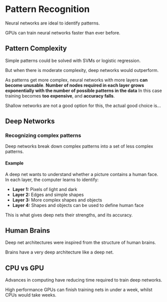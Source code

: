 
# Pattern Recognition
Neural networks are ideal to identify patterns.

GPUs can train neural networks faster than ever before.

## Pattern Complexity
Simple patterns could be solved with SVMs or logistic regression.

But when there is moderate complexity, deep networks would outperform.

As patterns get more complex, neural networks with more layers **can become unusable**.
**Number of nodes required in each layer grows exponentially with the number of possible patterns in the data**
In this case training becomes **too expensive**, and **accuracy falls**.

Shallow networks are not a good option for this, the actual good choice is...

## Deep Networks

### Recognizing complex patterns
Deep networks break down complex patterns into a set of less complex patterns.

#### Example

A deep net wants to understand whether a picture contains a human face. In each layer, the computer learns to identify:
* **Layer 1:** Pixels of light and dark
* **Layer 2:** Edges and simple shapes
* **Layer 3:** More complex shapes and objects
* **Layer 4:** Shapes and objects can be used to define human face

This is what gives deep nets their strengths, and its accuracy.

## Human Brains
Deep net architectures were inspired from the structure of human brains. 

Brains have a very deep architecture like a deep net.

## CPU vs GPU
Advances in computing have reducing time required to train deep networks.

High performance GPUs can finish training nets in under a week, whilst CPUs would take weeks.
